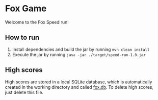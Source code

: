 # Fox Game

Welcome to the Fox Speed run!

## How to run

1. Install dependencies and build the jar by running `mvn clean install`
1. Execute the jar by running `java -jar ./target/speed-run-1.0.jar`

## High scores

High scores are stored in a local SQLite database, which is automatically created in the working directory
and called [fox.db](fox.db). To delete high scores, just delete this file.